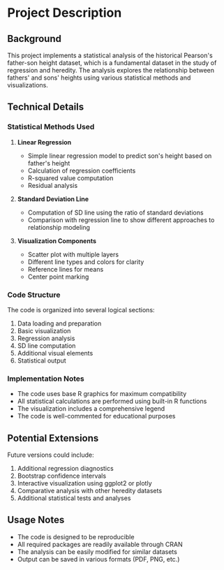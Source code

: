 # Project Description

## Background
This project implements a statistical analysis of the historical Pearson's father-son height dataset, which is a fundamental dataset in the study of regression and heredity. The analysis explores the relationship between fathers' and sons' heights using various statistical methods and visualizations.

## Technical Details

### Statistical Methods Used
1. **Linear Regression**
   - Simple linear regression model to predict son's height based on father's height
   - Calculation of regression coefficients
   - R-squared value computation
   - Residual analysis

2. **Standard Deviation Line**
   - Computation of SD line using the ratio of standard deviations
   - Comparison with regression line to show different approaches to relationship modeling

3. **Visualization Components**
   - Scatter plot with multiple layers
   - Different line types and colors for clarity
   - Reference lines for means
   - Center point marking

### Code Structure
The code is organized into several logical sections:
1. Data loading and preparation
2. Basic visualization
3. Regression analysis
4. SD line computation
5. Additional visual elements
6. Statistical output

### Implementation Notes
- The code uses base R graphics for maximum compatibility
- All statistical calculations are performed using built-in R functions
- The visualization includes a comprehensive legend
- The code is well-commented for educational purposes

## Potential Extensions
Future versions could include:
1. Additional regression diagnostics
2. Bootstrap confidence intervals
3. Interactive visualization using ggplot2 or plotly
4. Comparative analysis with other heredity datasets
5. Additional statistical tests and analyses

## Usage Notes
- The code is designed to be reproducible
- All required packages are readily available through CRAN
- The analysis can be easily modified for similar datasets
- Output can be saved in various formats (PDF, PNG, etc.)